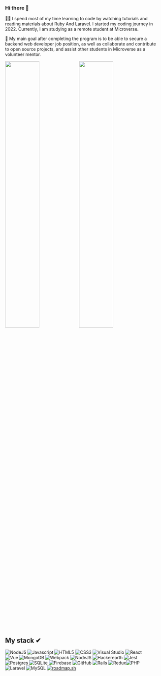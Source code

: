 ### Hi there 👋

👨‍💻 I spend most of my time learning to code by watching tutorials and reading materials about Ruby And Laravel. I started my coding journey in 2022. Currently, I am studying as a remote student
at Microverse.

🥅 My main goal after completing the program is to be able to secure a backend web developer job position,
as well as collaborate and contribute to open source projects, and assist other students in Microverse as a
volunteer mentor.
 
<img align="left" width="47%" src="https://github-readme-stats.vercel.app/api?username=masangana&theme=tokyonight" />

<img align="letf" width="47%" src="https://github-readme-stats.vercel.app/api/top-langs/?username=masangana&theme=tokyonight&layout=compact" />

## My stack ✔︎
![HTML5](https://img.shields.io/badge/html5-%23E34F26.svg?style=for-the-badge&logo=html5&logoColor=white) ![CSS3](https://img.shields.io/badge/css3-%231572B6.svg?style=for-the-badge&logo=css3&logoColor=white) ![Visual Studio](https://img.shields.io/badge/Visual%20Studio-5C2D91.svg?style=for-the-badge&logo=visual-studio&logoColor=white) <img align="left" alt="NodeJS" src="https://img.shields.io/badge/node.js-%2343853D.svg?style=for-the-badge&logo=node-dot-js&logoColor=white" />  <img align="left" alt="Javascript" src="https://img.shields.io/badge/javascript-%23323330.svg?style=for-the-badge&logo=javascript&logoColor=%23F7DF1E" /> 
  <img align="" alt="React" src="https://img.shields.io/badge/react-%2320232a.svg?style=for-the-badge&logo=react&logoColor=%2361DAFB" />
  ![Webpack](https://img.shields.io/badge/webpack-%238DD6F9.svg?style=for-the-badge&logo=webpack&logoColor=black)
  ![NodeJS](https://img.shields.io/badge/node.js-6DA55F?style=for-the-badge&logo=node.js&logoColor=white) <img align="left" alt="Vue" src="https://img.shields.io/badge/vuejs-%2335495e.svg?style=for-the-badge&logo=vuedotjs&logoColor=%234FC08D" /> ![Hackerearth](https://img.shields.io/badge/HackerEarth-%232C3454.svg?&style=for-the-badge&logo=HackerEarth&logoColor=Blue)  ![Jest](https://img.shields.io/badge/-jest-%23C21325?style=for-the-badge&logo=jest&logoColor=white)  <img align="left" alt="MongoDB" src="https://img.shields.io/badge/MongoDB-%234ea94b.svg?style=for-the-badge&logo=mongodb&logoColor=white" />   ![Postgres](https://img.shields.io/badge/postgres-%23316192.svg?style=for-the-badge&logo=postgresql&logoColor=white)   ![SQLite](https://img.shields.io/badge/sqlite-%2307405e.svg?style=for-the-badge&logo=sqlite&logoColor=white)   ![Firebase](https://img.shields.io/badge/firebase-%23039BE5.svg?style=for-the-badge&logo=firebase)   ![GitHub](https://img.shields.io/badge/github-%23121011.svg?style=for-the-badge&logo=github&logoColor=white)   ![Rails](https://img.shields.io/badge/rails-%23CC0000.svg?style=for-the-badge&logo=ruby-on-rails&logoColor=white)   ![Redux](https://img.shields.io/badge/redux-%23593d88.svg?style=for-the-badge&logo=redux&logoColor=white)![PHP](https://img.shields.io/badge/php-%23777BB4.svg?style=for-the-badge&logo=php&logoColor=white)
![Laravel](https://img.shields.io/badge/laravel-%23FF2D20.svg?style=for-the-badge&logo=laravel&logoColor=white) ![MySQL](https://img.shields.io/badge/mysql-%2300f.svg?style=for-the-badge&logo=mysql&logoColor=white)
[![roadmap.sh](https://roadmap.sh/card/tall/667fbf73fd60736692879153?variant=dark)](https://roadmap.sh)


<!--
**masangana/masangana** is a ✨ _special_ ✨ repository because its `README.md` (this file) appears on your GitHub profile.

Here are some ideas to get you started:

- 🔭 I’m currently working on ...
- 🌱 I’m currently learning ...
- 👯 I’m looking to collaborate on ...
- 🤔 I’m looking for help with ...
- 💬 Ask me about ...
- 📫 How to reach me: ...
- 😄 Pronouns: ...
- ⚡ Fun fact: ...
-->
